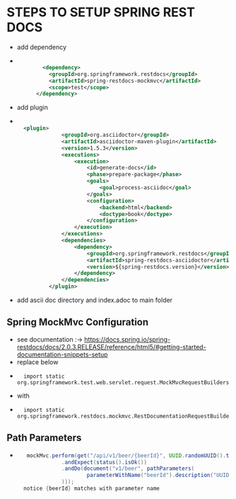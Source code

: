# STEPS TO SETUP SPRING REST DOCS

- add dependency
- ```xml

          <dependency>
            <groupId>org.springframework.restdocs</groupId>
            <artifactId>spring-restdocs-mockmvc</artifactId>
            <scope>test</scope>
        </dependency>
   ```
- add plugin
- ```xml
   
    <plugin>
                <groupId>org.asciidoctor</groupId>
                <artifactId>asciidoctor-maven-plugin</artifactId>
                <version>1.5.3</version>
                <executions>
                    <execution>
                        <id>generate-docs</id>
                        <phase>prepare-package</phase>
                        <goals>
                            <goal>process-asciidoc</goal>
                        </goals>
                        <configuration>
                            <backend>html</backend>
                            <doctype>book</doctype>
                        </configuration>
                    </execution>
                </executions>
                <dependencies>
                    <dependency>
                        <groupId>org.springframework.restdocs</groupId>
                        <artifactId>spring-restdocs-asciidoctor</artifactId>
                        <version>${spring-restdocs.version}</version>
                    </dependency>
                </dependencies>
            </plugin>
  ```

- add ascii doc directory and index.adoc to main folder

## Spring MockMvc Configuration
- see documentation :-> https://docs.spring.io/spring-restdocs/docs/2.0.3.RELEASE/reference/html5/#getting-started-documentation-snippets-setup
- replace below
- ```text
    import static org.springframework.test.web.servlet.request.MockMvcRequestBuilders.*;
  ```
- with
- ```text
    import static org.springframework.restdocs.mockmvc.RestDocumentationRequestBuilders.*;
  ```
  
## Path Parameters
- ```java
     mockMvc.perform(get("/api/v1/beer/{beerId}", UUID.randomUUID().toString()).accept(MediaType.APPLICATION_JSON))
                .andExpect(status().isOk())
                .andDo(document("v1/beer", pathParameters(
                        parameterWithName("beerId").description("UUID of desired beer to get")
                )));
    notice {beerId} matches with parameter name
  ```